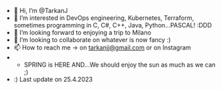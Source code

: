 - 👋 Hi, I’m @TarkanJ
- 👀 I’m interested in DevOps engineering, Kubernetes, Terraform, sometimes programming in C, C#, C++, Java, Python...PASCAL! :DDD
- 🌱 I’m looking forward to enjoying a trip to Milano
- 💞️ I’m looking to collaborate on whatever is now fancy :)
- 📫 How to reach me -> on tarkanjj@gmail.com or on Instagram
- - SPRING is HERE AND...We should enjoy the sun as much as we can ;)
- :) Last update on 25.4.2023
<!--
TarkanJ/TarkanJ is a ✨ special ✨ repository because its `README.md` (this file) appears on your GitHub profile.
You can click the Preview link to take a look at your changes.
🎄 MERRY X-Mass & HAPPY NEW YEAR 2023 to Martinus & Jay (X-Mass tree for Chrismass :)
->
